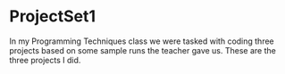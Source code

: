 # ProjectSet1
In my Programming Techniques class we were tasked with coding three projects based on some sample runs the teacher gave us. These are the three projects I did.
